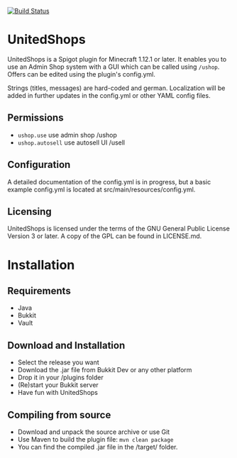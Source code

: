 [![Build Status](https://travis-ci.org/NexAdn/unitedshops.svg?branch=master)](https://travis-ci.org/NexAdn/unitedshops)

# UnitedShops
UnitedShops is a Spigot plugin for Minecraft 1.12.1 or later.
It enables you to use an Admin Shop system with a GUI which can be called using `/ushop`.
Offers can be edited using the plugin's config.yml.

Strings (titles, messages) are hard-coded and german.
Localization will be added in further updates in the config.yml or other YAML config files. 

## Permissions
* `ushop.use` use admin shop /ushop
* `ushop.autosell` use autosell UI /usell

## Configuration
A detailed documentation of the config.yml is in progress, but a basic example config.yml is located at src/main/resources/config.yml.

## Licensing
UnitedShops is licensed under the terms of the GNU General Public License Version 3 or later.
A copy of the GPL can be found in LICENSE.md.

# Installation
## Requirements
* Java
* Bukkit
* Vault

## Download and Installation
* Select the release you want
* Download the .jar file from Bukkit Dev or any other platform
* Drop it in your /plugins folder
* (Re)start your Bukkit server
* Have fun with UnitedShops

## Compiling from source
* Download and unpack the source archive or use Git
* Use Maven to build the plugin file: ` mvn clean package `
* You can find the compiled .jar file in the /target/ folder.
